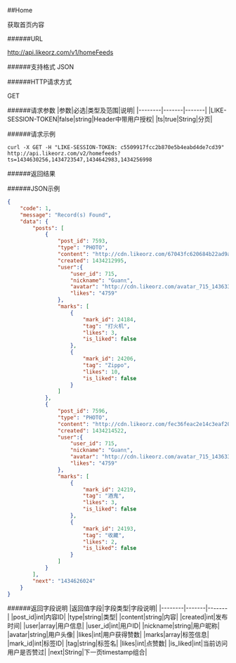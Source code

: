 ##Home

获取首页内容

######URL

http://api.likeorz.com/v1/homeFeeds

######支持格式
JSON

######HTTP请求方式

GET

######请求参数
|参数|必选|类型及范围|说明|
|--------|-------|-------|
|LIKE-SESSION-TOKEN|false|string|Header中带用户授权|
|ts|true|String|分页|

######请求示例
```
curl -X GET -H "LIKE-SESSION-TOKEN: c5509917fcc2b870e5b4eabd4de7cd39"  http://api.likeorz.com/v2/homefeeds?ts=1434630256,1434723547,1434642983,1434256998
```
######返回结果

######JSON示例

```json
{
    "code": 1,
    "message": "Record(s) Found",
    "data": {
        "posts": [
            {
                "post_id": 7593,
                "type": "PHOTO",
                "content": "http://cdn.likeorz.com/67043fc620684b22ad9aec901f697d3c_1434212994_w_1280_h_1707_187.jpg?imageView2/1/w/620/h/620",
                "created": 1434212995,
                "user":{
                    "user_id": 715,
                    "nickname": "Guan♏️",
                    "avatar": "http://cdn.likeorz.com/avatar_715_1436330633.jpg?imageView2/5/w/80",
                    "likes": "4759"
                },
                "marks": [
                    {
                        "mark_id": 24184,
                        "tag": "打火机",
                        "likes": 3,
                        "is_liked": false
                    },
                    {
                        "mark_id": 24206,
                        "tag": "Zippo",
                        "likes": 10,
                        "is_liked": false
                    }
                ]
            },
            {
                "post_id": 7596,
                "type": "PHOTO",
                "content": "http://cdn.likeorz.com/fec36feac2e14c3eaf20ece48da4dfcc_1434214517_w_640_h_427_97.jpg?imageView2/1/w/620/h/620",
                "created": 1434214522,
                "user":{
                    "user_id": 715,
                    "nickname": "Guan♏️",
                    "avatar": "http://cdn.likeorz.com/avatar_715_1436330633.jpg?imageView2/5/w/80",
                    "likes": "4759"
                },
                "marks": [
                    {
                        "mark_id": 24219,
                        "tag": "酒鬼",
                        "likes": 3,
                        "is_liked": false
                    },
                    {
                        "mark_id": 24193,
                        "tag": "收藏",
                        "likes": 2,
                        "is_liked": false
                    }
                ]
            }
        ],
        "next": "1434626024"
    }
}

```

######返回字段说明
|返回值字段|字段类型|字段说明|
|--------|-------|-------|
|post_id|int|内容ID|
|type|string|类型|
|content|string|内容|
|created|int|发布时间|
|user|array|用户信息|
|user_id|int|用户ID|
|nickname|string|用户昵称|
|avatar|string|用户头像|
|likes|int|用户获得赞数|
|marks|array|标签信息|
|mark_id|int|标签ID|
|tag|string|标签名|
|likes|int|点赞数|
|is_liked|int|当前访问用户是否赞过|
|next|String|下一页timestamp组合|